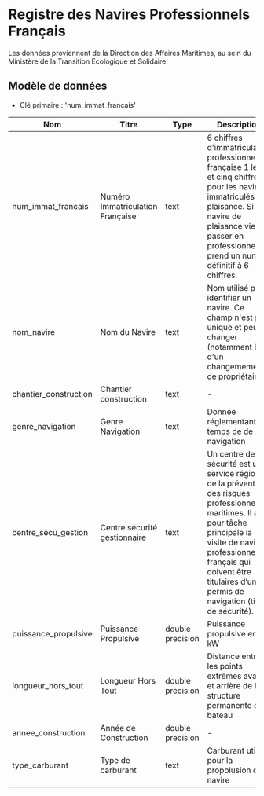 # Registre des Navires Professionnels Français

Les données proviennent de la Direction des Affaires Maritimes, au sein du Ministère de la Transition Ecologique et Solidaire.

## Modèle de données
- Clé primaire : 'num_immat_francais'

|Nom|Titre|Type|Description|Exemple|Propriétés|
|-|-|-|-|-|-|
|num_immat_francais|Numéro Immatriculation Française|text|6 chiffres d'immatriculation professionnelle française 1 lettre et cinq chiffres pour les navires immatriculés en plaisance. Si le navire de plaisance vient à passer en professionnel, il prend un numéro définitif à 6 chiffres.|762413 (Navigation Professionnelle) A62413 (Plaisance)|Valeur obligatoire|
|nom_navire|Nom du Navire|text|Nom utilisé pour identifier un navire. Ce champ n'est pas unique et peut changer (notamment lors d'un changemement de propriétaire|Houba Houba|Valeur obligatoire|
|chantier_construction|Chantier construction|text| - |CHANTIER NAVAL TARIN|Valeur optionnelle|
|genre_navigation|Genre Navigation|text|Donnée réglementant le temps de de navigation|CI-CABOTAGE INTERNATIONAL|Valeur obligatoire|
|centre_secu_gestion|Centre sécurité gestionnaire|text|Un centre de sécurité est un service régional de la prévention des risques professionnels maritimes. Il a pour tâche principale la visite de navires professionnels français qui doivent être titulaires d’un permis de navigation (titre de sécurité).|CSN Caen|Valeur obligatoire|
|puissance_propulsive|Puissance Propulsive|double precision|Puissance propulsive en kW| - | Valeur optionnelle|
|longueur_hors_tout|Longueur Hors Tout|double precision|Distance entre les points extrêmes avant et arrière de la structure permanente du bateau|11.9|Valeur obligatoire|
|annee_construction|Année de Construction|double precision| -  |1989|Valeur obligatoire|
|type_carburant| Type de carburant|text| Carburant utilisé pour la propolusion du navire |Diesel| Valeur optionnelle|

